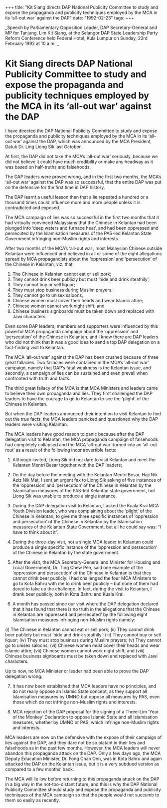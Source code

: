 +++ 
title: "Kit Siang directs DAP National Publicity Committee to study and expose the propaganda and publicity techniques employed by the MCA in its ‘all-out war’ against the DAP"
date: "1992-02-23"
tags:
+++

_Speech by Parliamentary Opposition Leader, DAP Secretary-General and MP for Tanjung, Lim Kit Siang, at the Selangor DAP State Leadership Party Reform Conference held Federal Hotel, Kula Lumpur on Sunday, 23rd February 1992 at 10 a.m. _

# Kit Siang directs DAP National Publicity Committee to study and expose the propaganda and publicity techniques employed by the MCA in its ‘all-out war’ against the DAP

I have directed the DAP National Publicity Committee to study and expose the propaganda and publicity techniques employed by the MCA in its ‘all-out war’ against the DAP, which was announced by the MCA President, Datuk Dr. Ling Liong Sik last October.</u>

At first, the DAP did not take the MCA’s ‘all-out war’ seriously, because we did not believe it could have much credibility or make any headway as it was based on half-truths and falsehoods.

The DAP leaders were proved wrong, and in the first two months, the MCA’s ‘all-out war’ against the DAP was so successful, that the entire DAP was put on the defensive for the first time in DAP history.

The DAP learnt a useful lesson then that a lie repeated a hundred or a thousand times could influence more and more people unless it is contradicted and exposed.

The MCA campaign of lies was so successful in the first two months that it had virtually convinced Malaysians that the Chinese in Kelantan had been plunged into ‘deep waters and furnace heat’, and had been oppressed and persecuted by the Islamisation measures of the PAS-led Kelantan State Government infringing non-Muslim rights and interests.

After two months of the MCA’s ‘all-out war’, most Malaysian Chinese outside Kelantan were influenced and believed in all or some of the eight allegations spread by MCA propagandists about the ‘oppression’ and ‘persecution’ of the Chinese in Kelantan, viz: that

1.	The Chinese in Kelantan cannot eat or sell pork;
2.	They cannot drink beer publicly but must ‘hide and drink steathily’;
3.	They cannot buy or sell liquor;
4.	They must stop business during Muslim prayers;
5.	They cannot go to unisex saloons;
6.	Chinese women must cover their heads and wear Islamic attire;
7.	Chinese women cannot work night shift; and 
8.	Chinese business signboards must be taken down and replaced with Jawi characters.

Even some DAP leaders, members and supporters were influenced by this powerful MCA propaganda campaign about the ‘oppression’ and ‘persecution’ of the Chinese in Kelantan, and I know there are DAP leaders who did not think that it was a good idea to send a top DAP delegation on a fact-finding visit to Kelantan.

The MCA ‘all-out war’ against the DAP has been crushed because of three great fallacies. Two fallacies were contained in the MCA’s ‘all-out war’ campaign, namely that DAP’s fatal weakness is the Kelantan issue, and secondly, a campaign of lies can be sustained and even prevail when confronted with truth and facts.

The third great fallacy of the MCA is that MCA Ministers and leaders came to believe their own propaganda and lies. They first challenged the DAP leaders to have the courage to go to Kelantan to see the ‘plight’ of the Chinese in Kelantan.

But when the DAP leaders announced their intention to visit Kelantan to find out the true facts, the MCA leaders panicked and questioned why the DAP leaders were visiting Kelantan.

The MCA leaders have good reason to panic because after the DAP delegation visit to Kelantan, the MCA propaganda campaign of falsehoods had completely collapsed and the MCA ‘all-out war’ turned into an ‘all-out rout’ as a result of the following incontrovertible facts:

1.	Although invited, Liong Sik did not dare to visit Kelantan and meet the Kelantan Mentri Besar together with the DAP leaders;

2.	On the day before the meeting with the Kelantan Mentri Besar, Haji Nik Aziz Nik Mat, I sent an urgent fax to Liong Sik asking of five instances of the ‘oppression’ and ‘persecution’ of the Chinese in Kelantan by the Islamisation measures of the PAS-led Kelantan state government, but Liong Sik was unable to produce a single instance.

3.	During the DAP delegation visit to Kelantan, I asked the Kuala Krai MCA Youth Division leader, who was complaining about the ‘plight’ of the Chinese in Kelantan, to give me three specific instances of ‘oppression and persecution’ of the Chinese in Kelantan by the Islamisation measures of the Kelantan State Government, but all he could say was: “I have to think about it”.

4.	During the three-day visit, not a single MCA leader in Kelantan could produce a single specific instance of the ‘oppression and persecution’ of the Chinese in Kelantan by the state government.

5.	After the visit, the MCA Secretary-General and Minister for Housing and Local Government, Dr. Ting Chew Peh, said one example of the ‘oppression and persecution’ of the Chinese in Kelantan is that they cannot drink beer publicly. I had challenged the four MCA Ministers to go to Kota Bahru with me to drink beer publicly – but none of them had dared to take up the challenge. In fact, during the visit to Kelantan, I drank beer publicly, both in Kota Bahru and Kuala Krai.

6.	A month has passed since our visit where the DAP delegation declared that it has found that there is no truth in the allegations that the Chinese in Kelantan are ‘oppressed and persecuted’ by the following eight Islamisation measures infringing non-Muslim rights namely:

(i)	The Chinese in Kelantan cannot eat or sell pork;
(ii)	They cannot drink beer publicly but must ‘hide and drink steathily’;
(iii)	They cannot buy or sell liquor;
(iv)	They must stop business during Muslim prayers;
(v)	They cannot go to unisex saloons;
(vi)	Chinese women must cover their heads and wear Islamic attire;
(vii)	Chinese women cannot work night shift; and
(viii)	Chinese business signboards must be taken down and replaced with Jawi characters.

Up to now, no MCA Minister or leader had been able to prove the DAP delegation wrong.

7.	It has now been established that MCA leaders have no principles, and do not really oppose an Islamic State concept, as they support all Islamisation measures by UMNO but oppose all measures by PAS, even those which do not infringe non-Muslim rights and interests.

8.	MCA rejection of the DAP proposal for the signing of a Three-Lim ‘Year of the Monkey’ Declaration to oppose Islamic State and all Islamisation measures, whether by UMNO or PAS, which infringe non-Muslim rights and interests.

MCA leaders are now on the defensive with the expose of their campaign of lies against the DAP, and they dare not be so blatant in their lies and falsehoods as in the past few months. However, the MCA leaders will never abandon this propaganda attack on the DAP. Only a few days ago, the MCA Deputy Education Minister, Dr. Fong Chan Onn, was in Kota Bahru and again attacked the DAP on the Kelantan issue, but it is a very subdued version as compared to a few months’ back.

The MCA will lie low before returning to this propaganda attack on the DAP in a big way in the not-too-distant future, and this is why the DAP National Publicity Committee should study and expose the propaganda and publicity techniques of the MCA campaign so that the people would not succumb to them so easily as recently.
 
